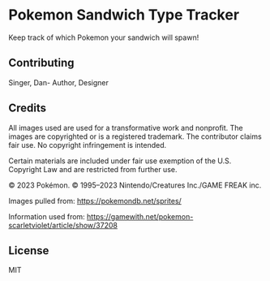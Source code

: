 # Pokemon Sandwich Type Tracker 

Keep track of which Pokemon your sandwich will spawn!

## Contributing

Singer, Dan- Author, Designer


## Credits

All images used are used for a transformative work and nonprofit. The images are copyrighted or is a registered trademark. The contributor claims fair use. No copyright infringement is intended.

Certain materials are included under fair use exemption of the U.S. Copyright Law and are restricted from further use.

© 2023 Pokémon. © 1995–2023 Nintendo/Creatures Inc./GAME FREAK inc.

Images pulled from: https://pokemondb.net/sprites/

Information used from: https://gamewith.net/pokemon-scarletviolet/article/show/37208


## License

MIT  